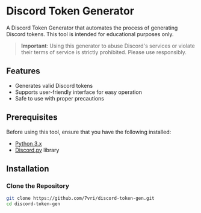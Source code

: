 # Discord Token Generator

A Discord Token Generator that automates the process of generating Discord tokens. This tool is intended for educational purposes only.

> **Important**: Using this generator to abuse Discord's services or violate their terms of service is strictly prohibited. Please use responsibly.

## Features

- Generates valid Discord tokens
- Supports user-friendly interface for easy operation
- Safe to use with proper precautions

## Prerequisites

Before using this tool, ensure that you have the following installed:

- [Python 3.x](https://www.python.org/downloads/)
- [Discord.py](https://pypi.org/project/discord.py/) library

## Installation

### Clone the Repository

```bash
git clone https://github.com/7vri/discord-token-gen.git
cd discord-token-gen

